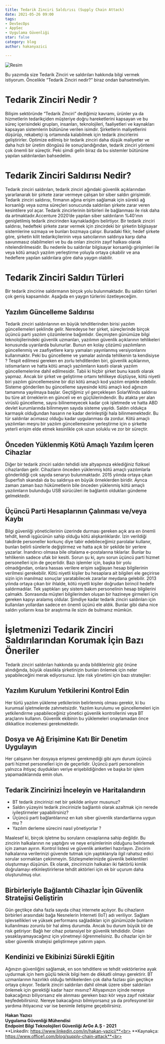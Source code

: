```yaml
---
title: Tedarik Zinciri Saldırısı (Supply Chain Attack)
date: 2021-05-26 09:00
tags:
- DevSecOps
- AppSec
- Uygulama Güvenliği
star: false
category: blog
author: hakanyazici

---
```

![Resim](https://miro.medium.com/max/1684/0*yCU4CQz-FpfFZXTH)


Bu yazımda size Tedarik Zinciri ve saldırıları hakkında bilgi vermek istiyorum. Öncelikle “Tedarik Zinciri nedir?” biraz ondan bahsetmeliyim.

# Tedarik Zinciri Nedir ?
Bilişim sektöründe “Tedarik Zinciri” dediğimiz kavramı, ürünler ya da hizmetlerin tedarikçiden müşteriye doğru hareketlerini kapsayan ve bu süreç içerisindeki grupları, insanları, teknolojileri, faaliyetleri ve kaynakları kapsayan sistemlerin bütününe verilen isimdir.
Şirketlerin maliyetlerini düşürüp, rekabetçi iş ortamında kalabilmek için tedarik zincirlerini geliştirirler. Optimize edilmiş bir tedarik zinciri daha düşük maliyetler ve daha hızlı bir üretim döngüsü ile sonuçlandığından, tedarik zinciri yöntemi çok önemli bir süreçtir. Peki şimdi gelin biraz da bu sistemler bütününe yapılan saldırılardan bahsedelim.


# Tedarik Zinciri Saldırısı Nedir?
Tedarik zinciri saldırıları, tedarik zinciri ağındaki güvenlik açıklarından yararlanarak bir şirkete zarar vermeye çalışan bir siber saldırı girişimidir. Tedarik zinciri saldırısı, firmanın ağına erişim sağlamak için sürekli ağ korsanlığı veya sızma süreçleri sonucunda saldırılan şirkete zarar veren kesintilere yol açar.
Tedarik zincirlerinin birbirleri ile bağlanması ile risk daha da artmaktadır.Accenture 2020’de yapılan siber saldırıların %40’ının genişletilmiş tedarik zincirinden kaynakladığını belirtiyor.
Bir tedarik zinciri saldırısı, hedefteki şirkete zarar vermek için zincirdeki bir şirketin bilgisayar sistemlerine sızmaya ve bunları bozmaya çalışır. Buradaki fikir, hedef şirkete göre, şirketin kilit tedarikçilerinin veya satıcılarının saldırıya karşı daha savunmasız olabilmeleri ve bu da onları zincirin zayıf halkası olarak nitelendirilmesidir. Bu nedenle bu saldırılar bilgisayar korsanlığı girişimleri ile veya kötü amaçlı yazılım yerleştirme yoluyla ortaya çıkabilir ve ana hedeflere yapılan saldırılara göre daha yaygın olabilir.

# Tedarik Zinciri Saldırı Türleri
Bir tedarik zincirine saldırmanın birçok yolu bulunmaktadır. Bu saldırı türleri çok geniş kapsamlıdır. Aşağıda en yaygın türlerini özetleyeceğim.
## Yazılım Güncelleme Saldırısı
Tedarik zinciri saldırılarının en büyük tehditlerinden birisi yazılım güncellemeleri şeklinde gelir. Neredeyse her şirket, süreçlerinde birçok üçüncü parti yazılım çözümlerine bağımlıdır. Geçmişten günümüze bilgi teknolojilerindeki güvenlik uzmanları, yazılımın güvenlik açıklarının tehlikeleri konusunda uyarılarda bulunurlar. Bunun en kolay çözümü yazılımların güncellenmiş ve zaafiyetlere karşı yamaları yayınlanmış versiyonlarını kullanmaktır.
Peki bu güncelleme ve yamalar aslında tehlikenin ta kendisiyse ?
Tespit edilmesi gereken en zorlu tehditlerden biri, güvenlik açıklarının, istismarların ve hatta kötü amaçlı yazılımların kasıtlı olarak yazılım güncellemelerine dahil edilmesidir.
Tabii ki hiçbir şirket bunu kasıtlı olarak yapmaz. Ancak bir şirket ve geliştirme ortamı tehlikeye düştüyse, kötü niyetli biri yazılım güncellemesine bir dizi kötü amaçlı kod yazılım enjekte edebilir. Sisteme gönderilen bu güncelleme sayesinde kötü amaçlı kod ağınızın tamamına yayılmaya başlar.
Geçtiğimiz yıl gerçekleşen SolarWinds saldırısı bu türe ait örneklerin en günceli ve en güçlülerindendir. Bu atakta yer alan virüslü güncelleme, sayısı bilinemeyecek kadar çok işletmede ve hatta ABD devlet kurumlarında bilinmeyen sayıda sisteme yayıldı. Saldırı oldukça karmaşık olduğundan hasarın ne kadar derinleştiği hala bilinmemektedir.
Bu tür saldırılar acımasız olduğu kadar uygulanması da zordur. Kötü amaçlı yazılımları meşru bir yazılım güncellemesine yerleştirme için o şirkette yeterli erişim elde etmek kesinlikle çok uzun soluklu ve zor bir süreçtir.
## Önceden Yüklenmiş Kötü Amaçlı Yazılım İçeren Cihazlar
Diğer bir tedarik zinciri saldırı tehdidi iste altyapınıza eklediğiniz fiziksel cihazlardan gelir. Cihazların önceden yüklenmiş kötü amaçlı yazılımlarla gönderildiği çok sayıda senaryo bulunmaktadır. 2015 yılında ortaya çıkan Superfish skandalı da bu saldırıya en büyük örneklerden biridir.
Ayrıca zaman zaman bazı hükümetlerin bile önceden yüklenmiş kötü amaçlı yazılımların bulunduğu USB sürücüleri ile bağlantılı oldukları gündeme gelmektedir.
## Üçüncü Parti Hesaplarının Çalınması ve/veya Kaybı
Bilgi güvenliği yöneticilerinin üzerinde durması gereken açık ara en önemli tehdit, kendi işgücünün sahip olduğu kötü alışkanlıklardır. İzin verildiği takdirde personeller korkunç diye tabir edebileceğimiz parolalar kullanır, bunları belirli sürelerle değiştirmez ve hatta açık bir şekilde bir yerlere yazarlar. İnandırıcı olmasa bile oltalama e-postalarına tıklarlar. Bunlar bu tehlikenin sadece ufak bir kesiti.
Sorun şu ki, aynı sorun üçüncü parti hizmet personelleri için de geçerlidir. Bazı işlemler için, başka bir yolu olmadığından, onlara hassas verilere erişim sağlayan hesap bilgilerinin verilmesi gerekebilir. Kötü niyetli kişiler bu hesaplara ait bilgileri ele geçirirse sizin için inanılmaz sonuçlar yaratabilecek zararlar meydana gelebilir.
2013 yılında ortaya çıkan bir ihlalde, kötü niyetli kişiler doğrudan birincil hedefe saldırmadılar. Tek yaptıkları şey sistem bakım personelinin hesap bilgilerini çalmaktı. Sonrasında müşteri bilgilerinden oluşan bir hazineye girmeleri için gereken kapıyı aralamış oldular.
Şimdiye kadar tedarik zinciri saldırıları için kullanılan yollardan sadece en önemli üçünü ele aldık. Bunlar gibi daha nice saldırı yollarını kısa bir araştırma ile sizin de bulmanız mümkün.

# İşletmenizi Tedarik Zinciri Saldırılarından Korumak İçin Bazı Öneriler
Tedarik zinciri saldırıları hakkında şu anda bildikleriniz göz önüne alındığında, büyük olasılıkla şirketinizin bunları önlemek için neler yapabileceğini merak ediyorsunuz.
İşte risk yönetimi için bazı stratejiler:
## Yazılım Kurulum Yetkilerini Kontrol Edin
Her türlü yazılım yükleme yetkilerinin belirlenmiş olması gerekir, ki bu kurumsal işletmelerde zahmetsizdir. Yazılım kurulumu ve güncellemeleri için yetkilendirme yapabileceğiniz yönetici güvenlik kontrollerini veya BT araçlarını kullanın. Güvenlik ekibinin bu yüklemeleri onaylamadan önce dikkatlice incelemesi gerekmektedir.
## Dosya ve Ağ Erişimine Katı Bir Denetim Uygulayın
Her çalışanın her dosyaya erişmesi gerekmediği gibi aynı durum üçüncü parti hizmet personelleri için de geçerlidir. Üçüncü parti personelinin yalnızca ihtiyaç duydukları veriye erişebildiğinden ve başka bir işlem yapamadıklarında emin olun.
## Tedarik Zincirinizi İnceleyin ve Haritalandırın
 - BT tedarik zincirinizi net bir şekilde anlıyor musunuz?
 - Saldırı yüzeyini tedarik zincirinizle bağlantılı olarak azaltmak için nerede iyileştirmeler yapabilirsiniz?
 - Üçüncü parti bağlantılarınız en katı siber güvenlik standartlarına uygun mu ?
 - Yazılım derleme sürecini nasıl yönetiyorlar ?

Maalesef ki, birçok işletme bu soruların cevaplarına sahip değildir. Bu zincirin halkalarının ne yaptığını ve neye erişimlerinin olduğunu belirlemek için zaman ayırın. Kontrol listesi ve güvenlik anketleri hazırlayın. Zincirin halkalarına verilerinizi güvende tutmak için yaptıklarıyla ilgil rahatsız edici sorular sormaktan çekinmeyin. Sözleşmelerinizde güvenlik beklentileri oluşturmayı düşünün. Ek olarak, zincirinizin halkaları iki faktörlü kimlik doğrulamayı etkinleştirirlerse tehdit aktörleri için ek bir uçurum daha oluşturulmuş olur.
## Birbirleriyle Bağlantılı Cihazlar İçin Güvenlik Stratejisi Geliştirin
Gün geçtikçe daha fazla sayıda cihaz internete açılıyor. Bu cihazların birbirleri arasındaki bağa Nesnelerin İnterneti (IoT) adı veriliyor. Sağlam işlevsellikleri ve yüksek performans sağladıkları için günümüzde bunların kullanılması zorunlu bir hal almış durumda. Ancak bu durum büyük bir de risk getiriyor: Bağlı her cihaz potansiyel bir güvenlik tehdididir.
Onları yasaklayamayacağınız için yönetmeyi öğrenmelisiniz. Bu cihazlar için bir siber güvenlik stratejisi geliştirmeye yatırım yapın.
## Kendinizi ve Ekibinizi Sürekli Eğitin
Ağınızın güvenliğini sağlamak, en son tehditlere ve tehdit vektörlerine ayak uydurmak için hem güçlü teknik bilgi hem de dikkatli olmayı gerektirir. BT uzmanlarının hazırlıklı olduğu tehlikelerden çok daha fazlası gün geçtikçe ortaya çıkıyor.
Tedarik zinciri saldırıları dahil olmak üzere siber saldırıları önlemek için gerektiği kadar hazır mısınız? Altyapınızın içinde nereye bakacağınızı biliyorsanız ele alınması gereken bazı kör veya zayıf noktalar keşfedebilirsiniz. Nereye bakacağınızı bilmiyorsanız ya da profesyonel bir yardıma ihtiyacınız var ise benimle iletişime geçebilirsiniz.

 **Hakan Yazıcı <br>Uygulama Güvenliği Mühendisi**<br>
 **Endpoint Bilgi Teknolojileri Güvenliği ArGe A.Ş - 2021**<br>
 **LinkedIn: https://www.linkedin.com/in/hakan-yazici/**<br>
 **Kaynakça: https://www.office1.com/blog/supply-chain-attack**<br>
